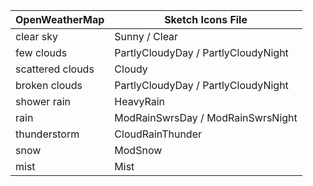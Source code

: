 | OpenWeatherMap   | Sketch Icons File                   |
| ---------------- | ----------------------------------- |
| clear sky        | Sunny / Clear                       |
| few clouds       | PartlyCloudyDay / PartlyCloudyNight |
| scattered clouds | Cloudy                              |
| broken clouds    | PartlyCloudyDay / PartlyCloudyNight |
| shower rain      | HeavyRain                           |
| rain             | ModRainSwrsDay / ModRainSwrsNight   |
| thunderstorm     | CloudRainThunder                    |
| snow             | ModSnow                             |
| mist             | Mist                                |